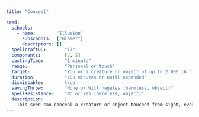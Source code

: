 ```yaml
---
title: "Conceal"

seed:
  schools:
    - name:        "Illusion"
      subschools:  ["Glamer"]
      descriptors: []
  spellcraftDC:       "17"
  components:         [V, S]
  castingTime:        "1 minute"
  range:              "Personal or touch"
  target:             "You or a creature or object of up to 2,000 lb."
  duration:           "200 minutes or until expended"
  dismissable:        true
  savingThrow:        "None or Will negates (harmless, object)"
  spellResistance:    "No or Yes (harmless, object)"
  description:        |
    This seed can conceal a creature or object touched from sight, even from darkvision. If the subject is a creature carrying gear, the gear vanishes too, rendering the creature invisible. A spell using the conceal seed ends if the subject attacks any creature. Actions directed at unattended objects do not break the spell, and causing harm indirectly is not an attack. To create invisibility that lasts regardless of the actions of the subject, increase the Spellcraft DC by +4. Alternatively, this seed can conceal the exact location of the subject so that it appears to be about 2 feet away from its true location; this increases the Spellcraft DC by +2. The subject benefits from a 50% miss chance as if it had total concealment. However, unlike actual total concealment, this displacement effect does not prevent enemies from targeting him or her normally. The conceal seed can also be used to block divination spells, spell-like effects, and epic spells developed using the reveal seed; this increases the Spellcraft DC by +6. In all cases where divination magic of any level, including epic level, is employed against the subject of a spell using the conceal seed for this purpose, an opposed caster level check determines which spell works.
---
```

